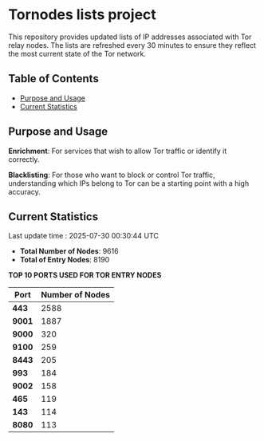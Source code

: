 # Tornodes lists project

This repository provides updated lists of IP addresses associated with Tor relay nodes. The lists are refreshed every 30 minutes to ensure they reflect the most current state of the Tor network.

## Table of Contents

- [Purpose and Usage](#purpose-and-usage)
- [Current Statistics](#current-statistics)


## Purpose and Usage

**Enrichment**: For services that wish to allow Tor traffic or identify it correctly.

**Blacklisting**: For those who want to block or control Tor traffic, understanding which IPs belong to Tor can be a starting point with a high accuracy.

## Current Statistics

Last update time : 2025-07-30 00:30:44 UTC

- **Total Number of Nodes**: 9616
- **Total of Entry Nodes**: 8190

**TOP 10 PORTS USED FOR TOR ENTRY NODES**

| **Port** | **Number of Nodes** |
|------|-----------------|
| **443**   | 2588  |
| **9001**   | 1887  |
| **9000**   | 320  |
| **9100**   | 259  |
| **8443**   | 205  |
| **993**   | 184  |
| **9002**   | 158  |
| **465**   | 119  |
| **143**   | 114  |
| **8080**   | 113  |

